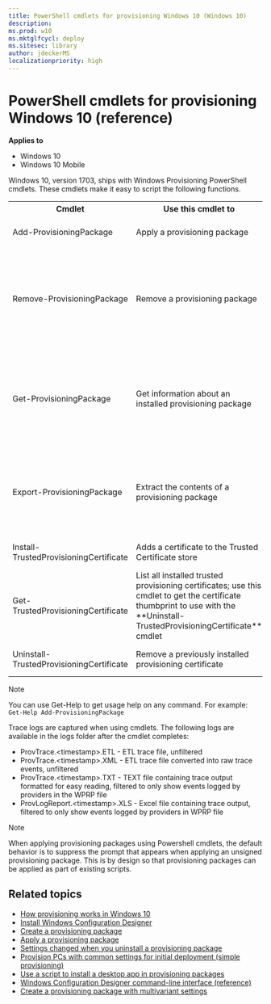 ```yaml
---
title: PowerShell cmdlets for provisioning Windows 10 (Windows 10)
description: 
ms.prod: w10
ms.mktglfcycl: deploy
ms.sitesec: library
author: jdeckerMS
localizationpriority: high
---
```


# PowerShell cmdlets for provisioning Windows 10 (reference)


**Applies to**

- Windows 10
- Windows 10 Mobile

Windows 10, version 1703, ships with Windows Provisioning PowerShell cmdlets. These cmdlets make it easy to script the following functions.



<table><tr><th>Cmdlet</th><th>Use this cmdlet to</th><th>Syntax</th></tr>
<tr><td>Add-ProvisioningPackage</td><td> Apply a provisioning package</td><td>```Add-ProvisioningPackage [-Path] <string> [-ForceInstall] [-LogsFolder <string>] [-WprpFile <string>] [<CommonParameters>]```</td></tr>
<tr><td rowspan="3">Remove-ProvisioningPackage</td><td rowspan="3">Remove a provisioning package</td><td>	```Remove-ProvisioningPackage -PackageId <string> [-LogsFolder <string>] [-WprpFile <string>]  [<CommonParameters>]``` </td></tr><tr><td> ```Remove-ProvisioningPackage -Path <string> [-LogsFolder <string>] [-WprpFile <string>]  [<CommonParameters>]``` </td></tr><tr><td> ```Remove-ProvisioningPackage -AllInstalledPackages [-LogsFolder <string>] [-WprpFile <string>]  [<CommonParameters>]``` </td></tr>
<tr><td rowspan="3">Get-ProvisioningPackage </td><td rowspan="3">	Get information about an installed provisioning package	</td><td> ```Get-ProvisioningPackage -PackageId <string> [-LogsFolder <string>] [-WprpFile <string>]  [<CommonParameters>]``` </td></tr><tr><td>```Get-ProvisioningPackage -Path <string> [-LogsFolder <string>] [-WprpFile <string>] [<CommonParameters>]``` </td></tr><tr><td> ```Get-ProvisioningPackage -AllInstalledPackages [-LogsFolder <string>] [-WprpFile <string>]  [<CommonParameters>]``` </td></tr>
<tr><td rowspan="2"> Export-ProvisioningPackage</td><td rowspan="2"> 	Extract the contents of a provisioning package</td><td>	```Export-ProvisioningPackage -PackageId <string> -OutputFolder <string> [-Overwrite] [-AnswerFileOnly] [-LogsFolder <string>] [-WprpFile <string>]  [<CommonParameters>]``` </td></tr><tr><td> ```Export-ProvisioningPackage -Path <string> -OutputFolder <string> [-Overwrite] [-AnswerFileOnly] [-LogsFolder <string>] [-WprpFile <string>]  [<CommonParameters>]``` </td></tr>
<tr><td> Install-TrustedProvisioningCertificate </td><td>	Adds a certificate to the Trusted Certificate store </td><td>```Install-TrustedProvisioningCertificate <path to local certificate file on disk>```  </td></tr>
<tr><td>Get-TrustedProvisioningCertificate</td><td> List all installed trusted provisioning certificates; use this cmdlet to get the certificate thumbprint to use with the **Uninstall-TrustedProvisioningCertificate** cmdlet</td><td>```Get-TrustedProvisioningCertificate```</td></tr>
<tr><td>Uninstall-TrustedProvisioningCertificate </td><td> Remove a previously installed provisioning certificate</td><td>```Uninstall-TrustedProvisioningCertificate <thumbprint>```</td></tr>
</table>	

>[!NOTE]
> You can use Get-Help to get usage help on any command. For example: `Get-Help Add-ProvisioningPackage`

Trace logs are captured when using cmdlets. The following logs are available in the logs folder after the cmdlet completes: 

- ProvTrace.&lt;timestamp&gt;.ETL - ETL trace file, unfiltered
- ProvTrace.&lt;timestamp&gt;.XML - ETL trace file converted into raw trace events, unfiltered
- ProvTrace.&lt;timestamp&gt;.TXT - TEXT file containing trace output formatted for easy reading, filtered to only show events logged by providers in the WPRP file
- ProvLogReport.&lt;timestamp&gt;.XLS - Excel file containing trace output, filtered to only show events logged by providers in WPRP file



>[!NOTE]
>When applying provisioning packages using Powershell cmdlets, the default behavior is to suppress the prompt that appears when applying an unsigned provisioning package. This is by design so that provisioning packages can be applied as part of existing scripts.


## Related topics

- [How provisioning works in Windows 10](provisioning-how-it-works.md)
- [Install Windows Configuration Designer](provisioning-install-icd.md)
- [Create a provisioning package](provisioning-create-package.md)
- [Apply a provisioning package](provisioning-apply-package.md)
- [Settings changed when you uninstall a provisioning package](provisioning-uninstall-package.md)
- [Provision PCs with common settings for initial deployment (simple provisioning)](provision-pcs-for-initial-deployment.md)
- [Use a script to install a desktop app in provisioning packages](provisioning-script-to-install-app.md)
- [Windows Configuration Designer command-line interface (reference)](provisioning-command-line.md)
- [Create a provisioning package with multivariant settings](provisioning-multivariant.md)





 

 





